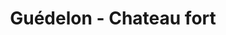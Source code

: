 ---
guid: "fe4a6957589c"
title: "Guédelon - Chateau fort"
latlng: "47.583396, 3.155021"
youtubeId: "tbdolE7Hvzw" 
---
